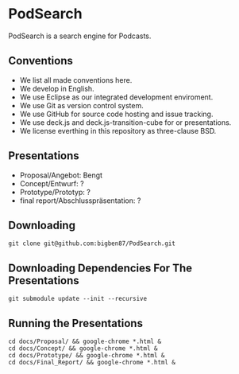 PodSearch
=========

PodSearch is a search engine for Podcasts.

Conventions
-----------

-   We list all made conventions here.
-   We develop in English.
-   We use Eclipse as our integrated development enviroment.
-   We use Git as version control system.
-   We use GitHub for source code hosting and issue tracking.
-   We use deck.js and deck.js-transition-cube for or presentations.
-   We license everthing in this repository as three-clause BSD.

Presentations
-------------

-   Proposal/Angebot: Bengt
-   Concept/Entwurf: ?
-   Prototype/Prototyp: ?
-   final report/Abschlusspräsentation: ?

Downloading
-----------

    git clone git@github.com:bigben87/PodSearch.git


Downloading Dependencies For The Presentations
----------------------------------------------

    git submodule update --init --recursive

Running the Presentations
-------------------------

    cd docs/Proposal/ && google-chrome *.html &
    cd docs/Concept/ && google-chrome *.html &
    cd docs/Prototype/ && google-chrome *.html &
    cd docs/Final_Report/ && google-chrome *.html &